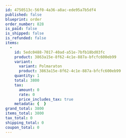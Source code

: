 ```yaml
---
id: 4750513c-56f0-4a36-a8ac-ede95a7b5df4
published: false
blueprint: order
order_number: 828
is_paid: false
is_shipped: false
is_refunded: false
items:
  -
    id: 5edc0488-7017-40ad-a51e-7bfb18bd03fc
    product: 3863a15e-8f62-4c1e-887a-bfcfc600eb99
    variant:
      variant: Polmaraton
      product: 3863a15e-8f62-4c1e-887a-bfcfc600eb99
    quantity: 1
    total: 3800
    tax:
      amount: 0
      rate: 0
      price_includes_tax: true
    metadata: {  }
grand_total: 3800
items_total: 3800
tax_total: 0
shipping_total: 0
coupon_total: 0
---
```

